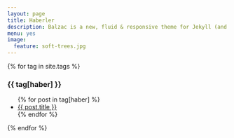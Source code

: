 ```yaml
---
layout: page
title: Haberler
description: Balzac is a new, fluid & responsive theme for Jekyll (and AnchorCMS). It's gloriously beautiful and suited to long form. Built on a SCSS foundation, it's organized and awesome.
menu: yes
image:
  feature: soft-trees.jpg
---
```


<div>
{% for tag in site.tags %}
  <h3>{{ tag[haber] }}</h3>
  <ul>
    {% for post in tag[haber] %}
      <li><a href="{{ post.url }}">{{ post.title }}</a></li>
    {% endfor %}
  </ul>
{% endfor %}
</div>